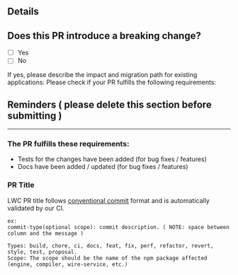## Details


## Does this PR introduce a breaking change?

* [ ] Yes
* [ ] No

If yes, please describe the impact and migration path for existing applications:
Please check if your PR fulfills the following requirements:


## Reminders ( please delete this section before submitting )
-------------------------------------------------------------

### The PR fulfills these requirements:

* Tests for the changes have been added (for bug fixes / features)
* Docs have been added / updated (for bug fixes / features)

### PR Title

LWC PR title follows [conventional commit](CONTRIBUTING.md#create-a-pull-request) format and is automatically validated by our CI.
```shell
ex:
commit-type(optional scope): commit description. ( NOTE: space between column and the message )

Types: build, chore, ci, docs, feat, fix, perf, refactor, revert, style, test, proposal.
Scope: The scope should be the name of the npm package affected (engine, compiler, wire-service, etc.)
```
